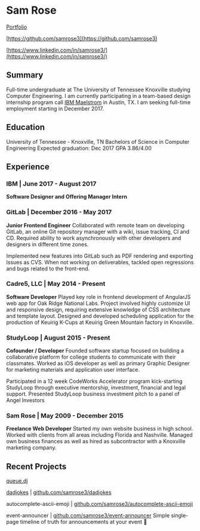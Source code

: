 
# Sam Rose
[Portfolio](https://samrose.me)

[https://github.com/samrose3](https://github.com/samrose3)

[https://www.linkedin.com/in/samrose3/](https://www.linkedin.com/in/samrose3/)

## Summary
Full-time undergraduate at The University of Tennessee Knoxville studying Computer Engineering. I am currently participating in a team-based design internship program call [IBM Maelstrom](https://www.ibm.com/design/blog-page.shtml?a-descent-into-the-maelstrom) in Austin, TX. I am seeking full-time employment starting in December 2017.

## Education
University of Tennessee - Knoxville, TN
Bachelors of Science in Computer Engineering
Expected graduation: Dec 2017
GPA 3.86/4.00

## Experience
### IBM | June 2017 - August 2017
**Software Designer and Offering Manager Intern**

### GitLab | December 2016 - May 2017
**Junior Frontend Engineer**
Collaborated with remote team on developing GitLab, an online Git repository manager with a wiki, issue tracking, CI and CD. Required ability to work asynchronously with other developers and designers in different time zones.

Implemented new features into GitLab such as PDF rendering and exporting Issues as CVS. When not working on deliverables, tackled open regressions and bugs related to the front-end.


### Cadre5, LLC | May 2014 - Present
**Software Developer**
Played key role in frontend development of AngularJS web app for Oak Ridge National Labs. Project involved highly customize UI and responsive design, requiring extensive knowledge of CSS architecture and template layout.
Designed and developed scheduling application for the production of Keuirig K-Cups at Keuirig Green Mountain factory in Knoxville.

### StudyLoop | August 2015 - Present
**Cofounder / Developer**
Founded software startup focused on building a collaborative platform for college students to communicate with their classmates. Worked as iOS developer as well as primary Graphic Designer for marketing materials and application user interface.

Participated in a 12 week CodeWorks Accelerator program kick-starting StudyLoop through executive mentorship, investment, financial and legal support. Presented StudyLoop business investment pitch to a panel of Angel Investors

### Sam Rose | May 2009 - December 2015
**Freelance Web Developer**
Started my own website business in high school. Worked with clients from all areas including Florida and Nashville. Managed own business finances as well as hired as subcontractor with a Knoxville marketing company.

## Recent Projects
[queue.dj](https://queue.dj)

[dadjokes](dadjokes.samrose3.com) | [github.com/samrose3/dadjokes](https://github.com/samrose3/dadjokes)

autocomplete-ascii-emoji | [github.com/samrose3/autocomplete-ascii-emoji](https://github.com/samrose3/autocomplete-ascii-emoji)

event-announcer | [github.com/samrose3/event-announcer](https://github.com/samrose3/event-announcer)
Simple single-page timeline of truth for announcements at your event 📣
